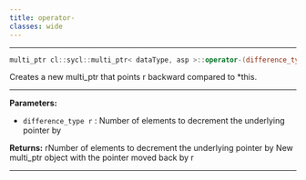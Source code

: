 ```yaml
---
title: operator-
classes: wide
---
```



---

```cpp
multi_ptr cl::sycl::multi_ptr< dataType, asp >::operator-(difference_type r) const
```


Creates a new multi_ptr that points r backward compared to *this. 


---
**Parameters:**

 - `difference_type r`
: Number of elements to decrement the underlying pointer by 

**Returns:** rNumber of elements to decrement the underlying pointer by New multi_ptr object with the pointer moved back by r 

---
